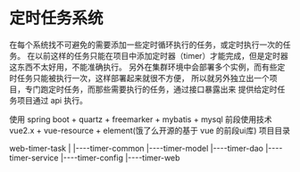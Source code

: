 # 定时任务系统

在每个系统找不可避免的需要添加一些定时循环执行的任务，或定时执行一次的任务。
在以前这样的任务只能在项目中添加定时器（timer）才能完成，但是定时器这东西不太好用，不能准确执行。
另外在集群环境中会部署多个实例，而有些定时任务只能被执行一次，这样部署起来就很不方便，
所以就另外独立出一个项目，专门跑定时任务，而那些需要执行的任务，通过接口暴露出来 提供给定时任务项目通过 api 执行。


使用 spring boot + quartz + freemarker + mybatis + mysql
前段使用技术  vue2.x + vue-resource + element(饿了么开源的基于 vue 的前段ui库)
项目目录

web-timer-task
  |
  |----timer-common
  |----timer-model
  |----timer-dao
  |----timer-service
  |----timer-config
  |----timer-web
